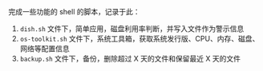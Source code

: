 完成一些功能的 shell 的脚本，记录于此：

1. `dish.sh` 文件下，简单应用，磁盘利用率判断，并写入文件作为警示信息
2. `os-toolkit.sh` 文件下，系统工具箱，获取系统发行版、CPU、内存、磁盘、网络等配置信息
3. `backup.sh` 文件下，备份，删除超过 X 天的文件和保留最近 X 天的文件